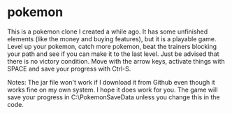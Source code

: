 # pokemon
This is a pokemon clone I created a while ago. It has some unfinished elements (like the money and buying features), but it is a playable game. Level up your pokemon, catch more pokemon, beat the trainers blocking your path and see if you can make it to the last level. Just be advised that there is no victory condition.
Move with the arrow keys, activate things with SPACE and save your progress with Ctrl-S.

Notes:
The jar file won't work if I download it from Github even though it works fine on my own system. I hope it does work for you.
The game will save your progress in C:\PokemonSaveData unless you change this in the code.
